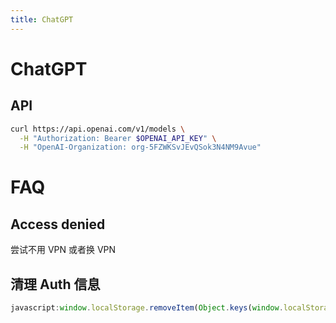 ```yaml
---
title: ChatGPT
---
```


# ChatGPT

## API

```bash
curl https://api.openai.com/v1/models \
  -H "Authorization: Bearer $OPENAI_API_KEY" \
  -H "OpenAI-Organization: org-5FZWKSvJEvQSok3N4NM9Avue"
```

# FAQ

## Access denied

尝试不用 VPN 或者换 VPN

## 清理 Auth 信息

```js
javascript:window.localStorage.removeItem(Object.keys(window.localStorage).find(i=>i.startsWith('@@auth0spajs'))
```

